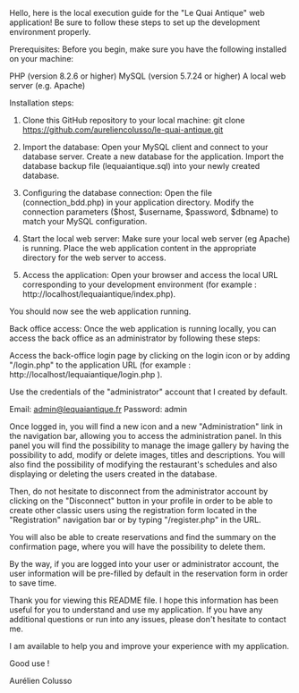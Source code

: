 Hello, here is the local execution guide for the "Le Quai Antique" web application!
Be sure to follow these steps to set up the development environment properly.


Prerequisites:
Before you begin, make sure you have the following installed on your machine:

PHP (version 8.2.6 or higher)
MySQL (version 5.7.24 or higher)
A local web server (e.g. Apache)


Installation steps:

1. Clone this GitHub repository to your local machine:
git clone https://github.com/aureliencolusso/le-quai-antique.git

2. Import the database:
Open your MySQL client and connect to your database server.
Create a new database for the application.
Import the database backup file (lequaiantique.sql) into your newly created database.

3. Configuring the database connection:
Open the file (connection_bdd.php) in your application directory.
Modify the connection parameters ($host, $username, $password, $dbname) to match your MySQL configuration.

4. Start the local web server:
Make sure your local web server (eg Apache) is running.
Place the web application content in the appropriate directory for the web server to access.

5. Access the application:
Open your browser and access the local URL corresponding to your development environment (for example : http://localhost/lequaiantique/index.php).

You should now see the web application running.


Back office access:
Once the web application is running locally, you can access the back office as an administrator by following these steps:

Access the back-office login page by clicking on the login icon or by adding "/login.php" to the application URL (for example : http://localhost/lequaiantique/login.php ).

Use the credentials of the "administrator" account that I created by default.

Email: admin@lequaiantique.fr
Password: admin

Once logged in, you will find a new icon and a new "Administration" link in the navigation bar, allowing you to access the administration panel. In this panel you will find the possibility to manage the image gallery by having the possibility to add, modify or delete images, titles and descriptions.
You will also find the possibility of modifying the restaurant's schedules and also displaying or deleting the users created in the database.

Then, do not hesitate to disconnect from the administrator account by clicking on the "Disconnect" button in your profile in order to be able to create other classic users using the registration form located in the "Registration" navigation bar or by typing "/register.php" in the URL.

You will also be able to create reservations and find the summary on the confirmation page, where you will have the possibility to delete them.

By the way, if you are logged into your user or administrator account, the user information will be pre-filled by default in the reservation form in order to save time.

Thank you for viewing this README file. I hope this information has been useful for you to understand and use my application. If you have any additional questions or run into any issues, please don't hesitate to contact me.

I am available to help you and improve your experience with my application.

Good use !

Aurélien Colusso
